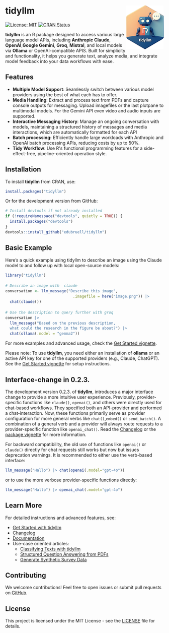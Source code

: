 # tidyllm <a href="https://edubruell.github.io/tidyllm/"><img src="man/figures/logo.png" align="right" height="139" alt="tidyllm website" /></a>

[![License: MIT](https://img.shields.io/badge/License-MIT-yellow.svg)](https://opensource.org/licenses/MIT)
[![CRAN Status](https://www.r-pkg.org/badges/version/tidyllm)](https://cran.r-project.org/package=tidyllm)


**tidyllm** is an R package designed to access various large language model APIs, including **Anthropic Claude**, **OpenAI**,**Google Gemini**, **Groq**, **Mistral**, and local models via **Ollama** or OpenAI-compatible APIS. Built for simplicity and functionality, it helps you generate text, analyze media, and integrate model feedback into your data workflows with ease.

## Features

- **Multiple Model Support**: Seamlessly switch between various model providers using the best of what each has to offer.
- **Media Handling**: Extract and process text from PDFs and capture console outputs for messaging. Upload imagefiles or the last plotpane to multimodal models. For the Gemini API even video and audio inputs are supported.
- **Interactive Messaging History**: Manage an ongoing conversation with models, maintaining a structured history of messages and media interactions, which are automatically formatted for each API
- **Batch processing:** Efficiently handle large workloads with Anthropic and OpenAI batch processing APIs, reducing costs by up to 50%.
- **Tidy Workflow**: Use R's functional programming features for a side-effect-free, pipeline-oriented operation style.


## Installation

To install **tidyllm** from CRAN, use:

```r
install.packages("tidyllm")
```

Or for the development version from GitHub:
```r
# Install devtools if not already installed
if (!requireNamespace("devtools", quietly = TRUE)) {
  install.packages("devtools")
}
devtools::install_github("edubruell/tidyllm")
```

## Basic Example

Here’s a quick  example using tidyllm to describe an image using the Claude model 
to and follow up with local open-source models:

```R
library("tidyllm")

# Describe an image with  claude
conversation <- llm_message("Describe this image", 
                              .imagefile = here("image.png")) |>
  chat(claude())

# Use the description to query further with groq
conversation |>
  llm_message("Based on the previous description,
  what could the research in the figure be about?") |>
  chat(ollama(.model = "gemma2"))
```

For more examples and advanced usage, check the [Get Started vignette](https://edubruell.github.io/tidyllm/articles/tidyllm.html).

Please note: To use **tidyllm**, you need either an installation of **ollama** or an active API key for one of the supported providers (e.g., Claude, ChatGPT). See the [Get Started vignette](https://edubruell.github.io/tidyllm/articles/tidyllm.html) for setup instructions.

## Interface-change in 0.2.3.

The development version 0.2.3. of **tidyllm**,  introduces a major interface change to provide a more intuitive user experience. Previously, provider-specific functions like `claude()`, `openai()`, and others were directly used for chat-based workflows. They specified both an API-provider and performed a chat-interaction. Now, these functions primarily serve as provider configuration for more general verbs like `chat()`,`embed()` or `send_batch()`. A combination of a general verb and a provider will always route requests to a provider-specific function like `openai_chat()`. Read the [Changelog](https://edubruell.github.io/tidyllm/news/) or the [package vignette](https://edubruell.github.io/tidyllm/articles/tidyllm.html) for more information. 

For backward compatibility, the old use of functions like `openai()` or `claude()` directly for chat requests still works but now but issues deprecation warnings. It is recommended to either use the verb-based interface:
```r
llm_message("Hallo") |> chat(openai(.model="gpt-4o"))
```
or to use the more verbose provider-specific functions directly:
```r
llm_message("Hallo") |> openai_chat(.model="gpt-4o")
```

## Learn More

For detailed instructions and advanced features, see:

- [Get Started with tidyllm](https://edubruell.github.io/tidyllm/articles/tidyllm.html)
- [Changelog](https://edubruell.github.io/tidyllm/news/)
- [Documentation](https://edubruell.github.io/tidyllm/)
- Use-case oriented articles: 
  - [Classifying Texts with tidyllm](https://edubruell.github.io/tidyllm/articles/tidyllm_classifiers.html)
  - [Structured Question Answering from PDFs](https://edubruell.github.io/tidyllm/articles/tidyllm-pdfquestions.html)
  - [Generate Synthetic Survey Data](https://edubruell.github.io/tidyllm/articles/tidyllm-synthetic-data.html)
  
## Contributing

We welcome contributions! Feel free to open issues or submit pull requests on [GitHub](https://github.com/edubruell/tidyllm).

## License

This project is licensed under the MIT License - see the [LICENSE](https://opensource.org/licenses/MIT) file for details.

